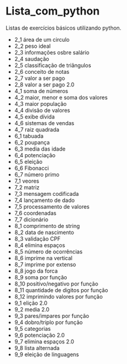 # Lista_com_python
Listas de exercícios básicos utilizando python.

- 2_1 área de um circulo
- 2_2 peso ideal
- 2_3 informações osbre salário
- 2_4 saudação
- 2_5 classificação de triângulos
- 2_6 conceito de notas
- 2_7 valor a ser pago
- 2_8 valor a ser pago 2.0
- 4_1 soma de números 
- 4_2 maior, menor e soma dos valores
- 4_3 maior população
- 4_4 divisão de valores
- 4_5 exibe dívida
- 4_6 sistemas de vendas
- 4_7 raiz quadrada
- 6_1 tabuada 
- 6_2 poupança
- 6_3 media das idade
- 6_4 potenciação
- 6_5 eleição 
- 6_6 Fibonacci
- 6_7 número primo
- 7_1 veores  
- 7_2 matriz
- 7_3 mensagem codificada 
- 7_4 lançamento de dado
- 7_5 processamento de valores
- 7_6 coordenadas 
- 7_7 dicionário 
- 8_1 comprimento de string 
- 8_2 data de nascimento
- 8_3 validação CPF
- 8_4 elimina espaços 
- 8_5 número de ocorrências 
- 8_6 imprime na vertical 
- 8_7 imprime por extenso  
- 8_8 jogo da forca
- 8_9 soma por função
- 8_10 positivo/negativo por função 
- 8_11 quantidade de digitos por função
- 8_12 imprimindo valores por função
- 9_1 elição 2.0
- 9_2 media 2.0
- 9_3 pares/impares por função
- 9_4 dobro/triplo por função
- 9_5 categorias
- 9_6 potenciação 2.0
- 9_7 elimina espaços 2.0
- 9_8 lista alternada 
- 9_9 eleição de linguagens 


